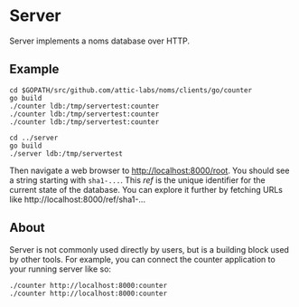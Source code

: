 # Server

Server implements a noms database over HTTP.

## Example

```
cd $GOPATH/src/github.com/attic-labs/noms/clients/go/counter
go build
./counter ldb:/tmp/servertest:counter
./counter ldb:/tmp/servertest:counter
./counter ldb:/tmp/servertest:counter

cd ../server
go build
./server ldb:/tmp/servertest
```

Then navigate a web browser to [http://localhost:8000/root](http://localhost:8000/root). You should see a string starting with `sha1-...`. This _ref_ is the unique identifier for the current state of the database. You can explore it further by fetching URLs like http://localhost:8000/ref/sha1-...

## About

Server is not commonly used directly by users, but is a building block used by other tools. For example, you can connect the counter application to your running server like so:

```
./counter http://localhost:8000:counter
./counter http://localhost:8000:counter
```
